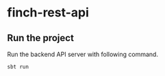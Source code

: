 # finch-rest-api

## Run the project
Run the backend API server with following command.
```
sbt run
```
